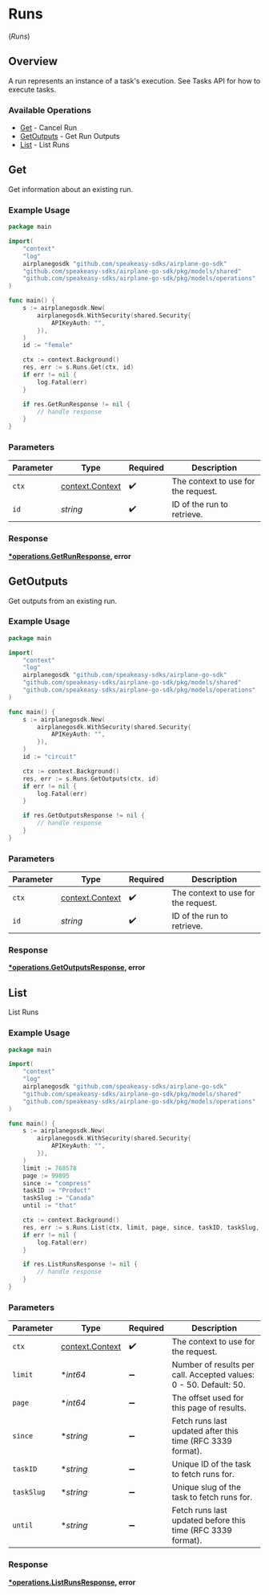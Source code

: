 # Runs
(*Runs*)

## Overview

A run represents an instance of a task's execution. See Tasks API for how to execute tasks.

### Available Operations

* [Get](#get) - Cancel Run
* [GetOutputs](#getoutputs) - Get Run Outputs
* [List](#list) - List Runs

## Get

Get information about an existing run.

### Example Usage

```go
package main

import(
	"context"
	"log"
	airplanegosdk "github.com/speakeasy-sdks/airplane-go-sdk"
	"github.com/speakeasy-sdks/airplane-go-sdk/pkg/models/shared"
	"github.com/speakeasy-sdks/airplane-go-sdk/pkg/models/operations"
)

func main() {
    s := airplanegosdk.New(
        airplanegosdk.WithSecurity(shared.Security{
            APIKeyAuth: "",
        }),
    )
    id := "female"

    ctx := context.Background()
    res, err := s.Runs.Get(ctx, id)
    if err != nil {
        log.Fatal(err)
    }

    if res.GetRunResponse != nil {
        // handle response
    }
}
```

### Parameters

| Parameter                                             | Type                                                  | Required                                              | Description                                           |
| ----------------------------------------------------- | ----------------------------------------------------- | ----------------------------------------------------- | ----------------------------------------------------- |
| `ctx`                                                 | [context.Context](https://pkg.go.dev/context#Context) | :heavy_check_mark:                                    | The context to use for the request.                   |
| `id`                                                  | *string*                                              | :heavy_check_mark:                                    | ID of the run to retrieve.                            |


### Response

**[*operations.GetRunResponse](../../models/operations/getrunresponse.md), error**


## GetOutputs

Get outputs from an existing run.

### Example Usage

```go
package main

import(
	"context"
	"log"
	airplanegosdk "github.com/speakeasy-sdks/airplane-go-sdk"
	"github.com/speakeasy-sdks/airplane-go-sdk/pkg/models/shared"
	"github.com/speakeasy-sdks/airplane-go-sdk/pkg/models/operations"
)

func main() {
    s := airplanegosdk.New(
        airplanegosdk.WithSecurity(shared.Security{
            APIKeyAuth: "",
        }),
    )
    id := "circuit"

    ctx := context.Background()
    res, err := s.Runs.GetOutputs(ctx, id)
    if err != nil {
        log.Fatal(err)
    }

    if res.GetOutputsResponse != nil {
        // handle response
    }
}
```

### Parameters

| Parameter                                             | Type                                                  | Required                                              | Description                                           |
| ----------------------------------------------------- | ----------------------------------------------------- | ----------------------------------------------------- | ----------------------------------------------------- |
| `ctx`                                                 | [context.Context](https://pkg.go.dev/context#Context) | :heavy_check_mark:                                    | The context to use for the request.                   |
| `id`                                                  | *string*                                              | :heavy_check_mark:                                    | ID of the run to retrieve.                            |


### Response

**[*operations.GetOutputsResponse](../../models/operations/getoutputsresponse.md), error**


## List

List Runs

### Example Usage

```go
package main

import(
	"context"
	"log"
	airplanegosdk "github.com/speakeasy-sdks/airplane-go-sdk"
	"github.com/speakeasy-sdks/airplane-go-sdk/pkg/models/shared"
	"github.com/speakeasy-sdks/airplane-go-sdk/pkg/models/operations"
)

func main() {
    s := airplanegosdk.New(
        airplanegosdk.WithSecurity(shared.Security{
            APIKeyAuth: "",
        }),
    )
    limit := 768578
    page := 99895
    since := "compress"
    taskID := "Product"
    taskSlug := "Canada"
    until := "that"

    ctx := context.Background()
    res, err := s.Runs.List(ctx, limit, page, since, taskID, taskSlug, until)
    if err != nil {
        log.Fatal(err)
    }

    if res.ListRunsResponse != nil {
        // handle response
    }
}
```

### Parameters

| Parameter                                                         | Type                                                              | Required                                                          | Description                                                       |
| ----------------------------------------------------------------- | ----------------------------------------------------------------- | ----------------------------------------------------------------- | ----------------------------------------------------------------- |
| `ctx`                                                             | [context.Context](https://pkg.go.dev/context#Context)             | :heavy_check_mark:                                                | The context to use for the request.                               |
| `limit`                                                           | **int64*                                                          | :heavy_minus_sign:                                                | Number of results per call. Accepted values: 0 - 50. Default: 50. |
| `page`                                                            | **int64*                                                          | :heavy_minus_sign:                                                | The offset used for this page of results.                         |
| `since`                                                           | **string*                                                         | :heavy_minus_sign:                                                | Fetch runs last updated after this time (RFC 3339 format).        |
| `taskID`                                                          | **string*                                                         | :heavy_minus_sign:                                                | Unique ID of the task to fetch runs for.                          |
| `taskSlug`                                                        | **string*                                                         | :heavy_minus_sign:                                                | Unique slug of the task to fetch runs for.                        |
| `until`                                                           | **string*                                                         | :heavy_minus_sign:                                                | Fetch runs last updated before this time (RFC 3339 format).       |


### Response

**[*operations.ListRunsResponse](../../models/operations/listrunsresponse.md), error**

